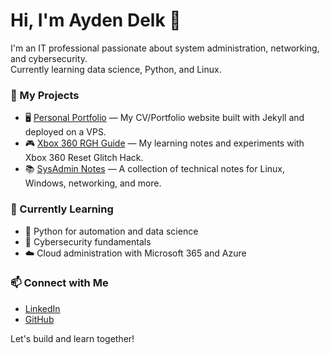 # Hi, I'm Ayden Delk 👋

I'm an IT professional passionate about system administration, networking, and cybersecurity.  
Currently learning data science, Python, and Linux.  

### 🔧 My Projects
- 🖥️ [Personal Portfolio](https://aydendelk.com) — My CV/Portfolio website built with Jekyll and deployed on a VPS.
- 🎮 [Xbox 360 RGH Guide](https://github.com/mcrsft/tiny-projects/tree/main/xbox360-rgh-guide) — My learning notes and experiments with Xbox 360 Reset Glitch Hack.
- 📚 [SysAdmin Notes](https://github.com/mcrsft/sysadmin-notes) — A collection of technical notes for Linux, Windows, networking, and more.

### 🌱 Currently Learning
- 📖 Python for automation and data science
- 🔐 Cybersecurity fundamentals
- ☁️ Cloud administration with Microsoft 365 and Azure

### 📫 Connect with Me
- [LinkedIn](https://www.linkedin.com/in/ayden-delk-0ab792368/)
- [GitHub](https://github.com/mcrsft)

Let's build and learn together!
